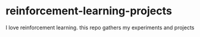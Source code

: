 # reinforcement-learning-projects
I love reinforcement learning. this repo gathers my experiments and projects
